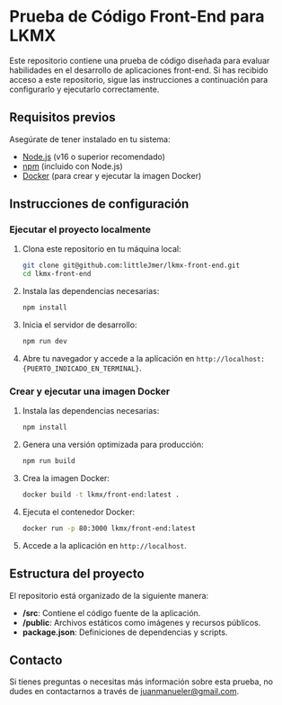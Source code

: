 # Prueba de Código Front-End para LKMX

Este repositorio contiene una prueba de código diseñada para evaluar habilidades en el desarrollo de aplicaciones front-end. Si has recibido acceso a este repositorio, sigue las instrucciones a continuación para configurarlo y ejecutarlo correctamente.

## Requisitos previos

Asegúrate de tener instalado en tu sistema:

- [Node.js](https://nodejs.org/) (v16 o superior recomendado)
- [npm](https://www.npmjs.com/) (incluido con Node.js)
- [Docker](https://www.docker.com/) (para crear y ejecutar la imagen Docker)

## Instrucciones de configuración

### Ejecutar el proyecto localmente

1. Clona este repositorio en tu máquina local:
   ```bash
   git clone git@github.com:littleJmer/lkmx-front-end.git
   cd lkmx-front-end
   ```

2. Instala las dependencias necesarias:
   ```bash
   npm install
   ```

3. Inicia el servidor de desarrollo:
   ```bash
   npm run dev
   ```

4. Abre tu navegador y accede a la aplicación en `http://localhost:{PUERTO_INDICADO_EN_TERMINAL}`.

### Crear y ejecutar una imagen Docker

1. Instala las dependencias necesarias:
   ```bash
   npm install
   ```

2. Genera una versión optimizada para producción:
   ```bash
   npm run build
   ```

3. Crea la imagen Docker:
   ```bash
   docker build -t lkmx/front-end:latest .
   ```

4. Ejecuta el contenedor Docker:
   ```bash
   docker run -p 80:3000 lkmx/front-end:latest
   ```

5. Accede a la aplicación en `http://localhost`.

## Estructura del proyecto

El repositorio está organizado de la siguiente manera:

- **/src**: Contiene el código fuente de la aplicación.
- **/public**: Archivos estáticos como imágenes y recursos públicos.
- **package.json**: Definiciones de dependencias y scripts.

## Contacto

Si tienes preguntas o necesitas más información sobre esta prueba, no dudes en contactarnos a través de [juanmanueler@gmail.com](mailto:juanmanueler@gmail.com).

